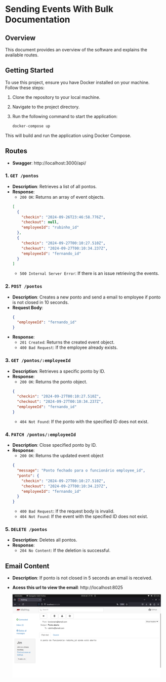 # Sending Events With Bulk Documentation

## Overview

This document provides an overview of the software and explains the available routes.

## Getting Started

To use this project, ensure you have Docker installed on your machine. Follow these steps:

1. Clone the repository to your local machine.
2. Navigate to the project directory.
3. Run the following command to start the application:

   ```sh
   docker-compose up
   ```

This will build and run the application using Docker Compose.

## Routes

- **Swagger**: http://localhost:3000/api/

### 1. `GET /pontos`

- **Description**: Retrieves a list of all pontos.
- **Response**:
  - `200 OK`: Returns an array of event objects.
  ```json
  [
    {
      "checkin": "2024-09-26T23:46:58.776Z",
      "checkout": null,
      "employeeId": "rubinho_id"
    },
    {
      "checkin": "2024-09-27T00:10:27.510Z",
      "checkout": "2024-09-27T00:10:34.237Z",
      "employeeId": "fernando_id"
    }
  ]
  ```
  - `500 Internal Server Error`: If there is an issue retrieving the events.

### 2. `POST /pontos`

- **Description**: Creates a new ponto and send a email to employee if ponto is not closed in 10 seconds.
- **Request Body**:
  ```json
  {
    "employeeId": "fernando_id"
  }
  ```
- **Response**:
  - `201 Created`: Returns the created event object.
  - `400 Bad Request`: If the employee already exists.

### 3. `GET /pontos/:employeeId`

- **Description**: Retrieves a specific ponto by ID.
- **Response**:
  - `200 OK`: Returns the ponto object.
  ```json
  {
    "checkin": "2024-09-27T00:10:27.510Z",
    "checkout": "2024-09-27T00:10:34.237Z",
    "employeeId": "fernando_id"
  }
  ```
  - `404 Not Found`: If the ponto with the specified ID does not exist.

### 4. `PATCH /pontos/:employeeId`

- **Description**: Close specified ponto by ID.
- **Response**:
  - `200 OK`: Returns the updated event object
  ```json
  {
    "message": "Ponto fechado para o funcionário employee_id",
    "ponto": {
      "checkin": "2024-09-27T00:10:27.510Z",
      "checkout": "2024-09-27T00:10:34.237Z",
      "employeeId": "fernando_id"
    }
  }
  ```
  - `400 Bad Request`: If the request body is invalid.
  - `404 Not Found`: If the event with the specified ID does not exist.

### 5. `DELETE /pontos`

- **Description**: Deletes all pontos.
- **Response**:
  - `204 No Content`: If the deletion is successful.

## Email Content

- **Description**: If ponto is not closed in 5 seconds an email is received.
- **Acess this url to view the email**: http://localhost:8025

  ![Email Notification](assets/email.png)
